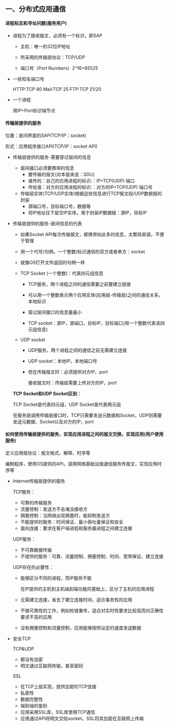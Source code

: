 ## 一、分布式应用通信

#### 进程标志和寻址问题(服务用户)

- 进程为了接收报文，必须有一个标识，即SAP

  - 主机：唯一的32位IP地址

    <!--仅仅由IP地址还不能够唯一标识一个进行，一台端系统上有很多应用进程在运行-->

  - 所采用的传输层协议：TCP/UDP

  - 端口号（Port Numbers）2^16=65525

- 一些知名端口号

  HTTP:TCP 80	Mail:TCP  25	FTP:TCP  21/20

- 一个进程

  用IP+Port标识端节点

#### 传输层提供的服务

位置：层间界面的SAP(TCP/IP：socket)

形式：应用程序接口API(TCP/IP：socket API)

- 传输层提供的服务-需要穿过层间的信息

  - 层间接口必须要携带的信息
    - 要传输的报文(对本层来说：SDU)
    - 谁传的：自己的应用进程的标识:：IP+TCP(UDP) 端口
    - 传给谁：对方的应用进程的标识:：对方的IP+TCP(UDP) 端口号
  - 传输层实体(TCP/UDP实体)根据这些信息进行TCP报文段/UDP数据报的封装
    - 源端口号，目标端口号，数据等
    - 将IP地址往下层交IP实体，用于封装IP数据报：源IP，目标IP

- 传输层提供的服务-层间信息的代表

  - 如果Socket API每次传输报文，都携带如此多的信息，太繁琐易错，不便于管理

  - 用一个代号(句柄，一个整数)标识通信的双方或者单方：socket

  - 就像OS打开文件返回的句柄一样

    <!--对句柄的操作，就是对文件的操作-->

  - TCP Socket (一个整数)：代表四元组信息

    - TCP服务，两个进程之间的通信需要之前要建立链接

      <!--两个进程通信会持续一段时间，通信关系稳定-->

    - 可以用一个整数表示两个应用实体(应用层-传输层)之间的通信关系，本地标识

    - 穿过层间接口的信息量最小

    - TCP socket：源IP，源端口，目标IP，目标端口(用一个整数代表该四元组信息)

  - UDP socket

    - UDP服务，两个进程之间的通信之前无需建立连接

      <!--每个报文都是独立传出的-->

      <!--前后报文可能会给不同的分布式进程-->

    - UDP socket：本地IP，本地端口号

    - 但在传输报文时：必须提供对方IP，port

      接收报文时：传输层需要上传对方的IP，port

      

  **TCP Socket和UDP Socket区别：**

  TCP Socket是代表四元组，UDP Socket是代表两元组

  在服务层调用传输层接口时，TCP只需要发送元数据和Socket，UDP则需要发送元数据、Socket以及对方的IP，port

#### 如何使用传输层提供的服务，实现应用进程之间的报文交换，实现应用(用户使用服务)

定义应用层协议：报文格式，解释，时序等

编制程序，使用OS提供的API，调用网络基础设施通信服务传报文，实现应用时序等

- Internet传输层提供的服务

  TCP服务：

  - 可靠的传输服务
  - 流量控制：发送方不会淹没接收方
  - 拥塞控制：当网络出现拥塞时，能抑制发送方
  - 不能提供的服务：时间保证、最小吞吐量保证和安全
  - 面向连接：要求在客户端进程和服务器进程之间建立连接

  UDP服务：

  - 不可靠数据传输
  - 不提供的服务：可靠、流量控制、拥塞控制、时间、宽带保证、建立连接

  UDP存在的必要性：

  - 能够区分不同的进程，而IP服务不能

    在IP提供的主机到主机端到端功能的基础上，区分了主机的应用进程

  - 无需建立连接，省去了建立连接时间，适合事务性的应用

  - 不做可靠性的工作，例如检错重传，适合对实时性要求比较高而对正确性要求不高的应用

  - 没有拥塞控制和流量控制，应用能够按照设定的速度发送数据

- 安全TCP

  TCP&UDP

  - 都没有加密
  - 明文通过互联网传输，甚至密码

  SSL

  - 在TCP上层实现，提供加密的TCP连接
  - 私密性
  - 数据完整性
  - 端到端的鉴别
  - 应用采用SSL库，SSL库使用TCP通信
  - 应用通过API将明文交给socket，SSL将其加密在互联网上传输